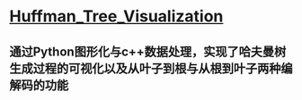 # [Huffman_Tree_Visualization](https://github.com/illusionary-ux/Huffman_Tree_Visualization)

## 通过Python图形化与c++数据处理，实现了哈夫曼树生成过程的可视化以及从叶子到根与从根到叶子两种编解码的功能
